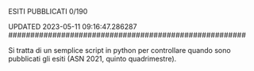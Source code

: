 ESITI PUBBLICATI 0/190 

UPDATED 2023-05-11 09:16:47.286287
######################################################

Si tratta di un semplice script in python per controllare quando sono pubblicati gli esiti (ASN 2021, quinto quadrimestre).

